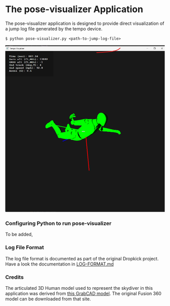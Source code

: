 # The pose-visualizer Application

The pose-visualizer application is designed to provide direct visualization of a jump log file generated by the tempo device.

```
$ python pose-visualizer.py <path-to-jump-log-file>
```

![application](../../images/tempo-visualizer.png)

### Configuring Python to run pose-visualizer

To be added,

### Log File Format

The log file format is documented as part of the original Dropkick project. Have a look the documentation in [LOG-FORMAT.md](https://github.com/rrainey/dropkick/blob/main/LOG-FORMAT.md)

### Credits

The articulated 3D Human model used to represent the skydiver in this application was derived from [this GrabCAD model](https://grabcad.com/library/human-body-model-joints-for-fusion360-1). The original Fusion 360 model can be downloaded from that site.